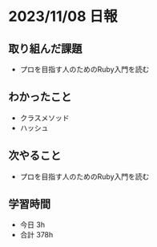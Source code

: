 # 2023/11/08 日報

## 取り組んだ課題
- プロを目指す人のためのRuby入門を読む

## わかったこと
- クラスメソッド
- ハッシュ

## 次やること
- プロを目指す人のためのRuby入門を読む

## 学習時間
- 今日 3h
- 合計 378h

